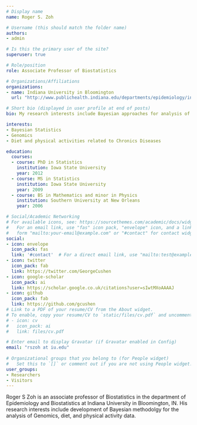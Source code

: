 ```yaml
---
# Display name
name: Roger S. Zoh

# Username (this should match the folder name)
authors:
- admin

# Is this the primary user of the site?
superuser: true

# Role/position
role: Associate Professor of Biostatistics

# Organizations/Affiliations
organizations:
- name: Indiana University in Bloomington
  url: "http://www.publichealth.indiana.edu/departments/epidemiology/index.shtml"

# Short bio (displayed in user profile at end of posts)
bio: My research interests include Bayesian approaches for analysis of Genomics data, Structural Equations, BioInformatics.

interests:
- Bayesian Statistics
- Genomics
- Diet and physical activities related to Chronics Diseases

education:
  courses:
  - course: PhD in Statistics
    institution: Iowa State University
    year: 2012
  - course: MS in Statistics
    institution: Iowa State University
    year: 2009
  - course: BS in Mathematics and minor in Physics
    institution: Southern University at New Orleans
    year: 2006

# Social/Academic Networking
# For available icons, see: https://sourcethemes.com/academic/docs/widgets/#icons
#   For an email link, use "fas" icon pack, "envelope" icon, and a link in the
#   form "mailto:your-email@example.com" or "#contact" for contact widget.
social:
- icon: envelope
  icon_pack: fas
  link: '#contact'  # For a direct email link, use "mailto:test@example.org".
- icon: twitter
  icon_pack: fab
  link: https://twitter.com/GeorgeCushen
- icon: google-scholar
  icon_pack: ai
  link: https://scholar.google.co.uk/citations?user=sIwtMXoAAAAJ
- icon: github
  icon_pack: fab
  link: https://github.com/gcushen
# Link to a PDF of your resume/CV from the About widget.
# To enable, copy your resume/CV to `static/files/cv.pdf` and uncomment the lines below.  
# - icon: cv
#   icon_pack: ai
#   link: files/cv.pdf

# Enter email to display Gravatar (if Gravatar enabled in Config)
email: "rszoh at iu.edu"
  
# Organizational groups that you belong to (for People widget)
#   Set this to `[]` or comment out if you are not using People widget.  
user_groups:
- Researchers
- Visitors
---
```



Roger S Zoh is an associate professor of Biostatistics in the department of Epidemiology and Biostatistics at Indiana University in Bloomington, IN. His research interests include development of Bayesian methodolgy for the analysis of Genomics, diet, and physical activity data.   



